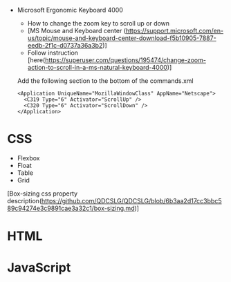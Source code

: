 
<!---
QDCSLG/QDCSLG is a ✨ special ✨ repository because its `README.md` (this file) appears on your GitHub profile.
You can click the Preview link to take a look at your changes.
--->

- Microsoft Ergonomic Keyboard 4000
  - How to change the zoom key to scroll up or down
  - [MS Mouse and Keyboard center (https://support.microsoft.com/en-us/topic/mouse-and-keyboard-center-download-f5b10905-7887-eedb-2f1c-d0737a36a3b2)]
  - Follow instruction [here(https://superuser.com/questions/195474/change-zoom-action-to-scroll-in-a-ms-natural-keyboard-4000)]
  
  Add the following section to the bottom of the commands.xml 
  
  ```
  <Application UniqueName="MozillaWindowClass" AppName="Netscape">
    <C319 Type="6" Activator="ScrollUp" />
    <C320 Type="6" Activator="ScrollDown" />            
  </Application>
   ```

# CSS 
- Flexbox
- Float
- Table
- Grid

[Box-sizing css property description(https://github.com/QDCSLG/QDCSLG/blob/6b3aa2d17cc3bbc589c94274e3c9891cae3a32c1/box-sizing.md)]

# HTML
# JavaScript
